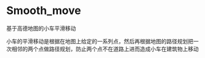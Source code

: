 # Smooth_move
基于高德地图的小车平滑移动

小车的平滑移动是根据在地图上给定的一系列点，然后再根据地图的路径规划把一次相邻的两个点做路径规划，防止两个点不在道路上进而造成小车在建筑物上移动
